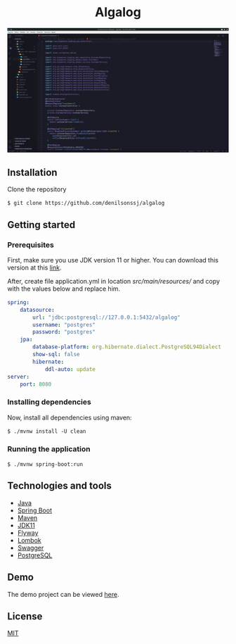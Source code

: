 <h1 align="center">Algalog</h1>

<div>
<img alt="Algalog" src=".github/preview.png" widht="100%">
</div>

## Installation

Clone the repository
``` 
$ git clone https://github.com/denilsonssj/algalog
```
## Getting started

### Prerequisites

First, make sure you use JDK version 11 or higher. You can download this version at this [link](https://www.oracle.com/br/java/technologies/javase-jdk11-downloads.html).

After, create file application.yml in location *src/main/resources/* and copy with the values below and replace him.

```yml
spring:
    datasource:
        url: "jdbc:postgresql://127.0.0.1:5432/algalog"
        username: "postgres"
        password: "postgres"
    jpa:
        database-platform: org.hibernate.dialect.PostgreSQL94Dialect
        show-sql: false
        hibernate:
            ddl-auto: update
server:
    port: 8080
```
### Installing dependencies

Now, install all dependencies using maven: 
``` 
$ ./mvnw install -U clean
```
### Running the application

```
$ ./mvnw spring-boot:run
``` 

## Technologies and tools

- [Java](https://www.java.com/)
- [Spring Boot](https://spring.io/projects/spring-boot)
- [Maven](https://maven.apache.org/)
- [JDK11](https://www.oracle.com/br/java/technologies/javase-jdk11-downloads.html)
- [Flyway](https://flywaydb.org)
- [Lombok](https://projectlombok.org/)
- [Swagger](https://swagger.io/)
- [PostgreSQL](https://www.postgresql.org/)
## Demo

The demo project can be viewed [here](https://denilsonssj-algalog.herokuapp.com/).

## License

[MIT](https://github.com/denilsonssj/algalog/blob/main/LICENSE)
